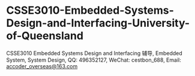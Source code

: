 # CSSE3010-Embedded-Systems-Design-and-Interfacing-University-of-Queensland
CSSE3010 Embedded Systems Design and Interfacing 辅导, Embedded System, System Design, QQ: 496352127, WeChat: cestbon_688, Email: accoder_overseas@163.com
